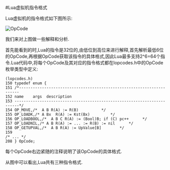 #Lua虚拟机指令格式

Lua虚拟机的指令格式如下图所示:


![OpCode](https://raw.github.com/lichuang/Lua-Source-Internal/master/pic/opcode.png "OpCode")

我们来对上图做一些解释和分析.

首先能看到的时,Lua的指令是32位的,由低位到高位来进行解释,首先解析最低6位的OpCode,再根据OpCode获取该指令的具体格式,因此Lua最多支持2^6=64个指令.Lua代码中,将每个OpCode及其对应的指令格式都在lopcodes.h中的OpCode枚举类型中定义:

	(lopcodes.h)
	150 typedef enum {
	151 /*----------------------------------------------------------------------
	152 name    args  description
	153 ------------------------------------------------------------------------*/
	154 OP_MOVE,/*  A B R(A) := R(B)          */
	155 OP_LOADK,/* A Bx  R(A) := Kst(Bx)         */
	156 OP_LOADBOOL,/*  A B C R(A) := (Bool)B; if (C) pc++      */
	157 OP_LOADNIL,/* A B R(A) := ... := R(B) := nil      */
	158 OP_GETUPVAL,/*  A B R(A) := UpValue[B]        */
	159
	/* ... */ 
	208 } OpCode;
	
每个OpCode右边紧随的注释说明了该OpCode的具体格式.

从图中可以看出,Lua共有三种指令格式.
	

